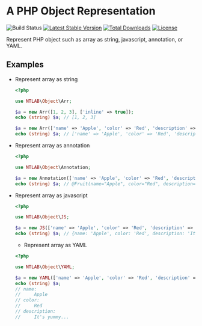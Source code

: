 # A PHP Object Representation

![Build Status](https://github.com/tohenk/php-obj/actions/workflows/continuous-integration.yml/badge.svg)
[![Latest Stable Version](https://poser.pugx.org/tohenk/php-obj/v/stable.svg)](https://packagist.org/packages/ntlab/php-obj)
[![Total Downloads](https://poser.pugx.org/tohenk/php-obj/downloads.svg)](https://packagist.org/packages/ntlab/php-obj) 
[![License](https://poser.pugx.org/tohenk/php-obj/license.svg)](https://packagist.org/packages/ntlab/php-obj)

Represent PHP object such as array as string, javascript, annotation, or YAML.

## Examples

* Represent array as string

  ```php
  <?php

  use NTLAB\Object\Arr;

  $a = new Arr([1, 2, 3], ['inline' => true]);
  echo (string) $a; // [1, 2, 3]

  $a = new Arr(['name' => 'Apple', 'color' => 'Red', 'description' => 'It\'s yummy...'], ['inline' => true]);
  echo (string) $a; // ['name' => 'Apple', 'color' => 'Red', 'description' => 'It\'s yummy...']
  ```

* Represent array as annotation

  ```php
  <?php

  use NTLAB\Object\Annotation;

  $a = new Annotation(['name' => 'Apple', 'color' => 'Red', 'description' => 'It\'s yummy...'], ['annotation' => '@Fruit', 'inline' => true]);
  echo (string) $a; // @Fruit(name="Apple", color="Red", description="It's yummy...")
  ```

* Represent array as javascript

  ```php
  <?php

  use NTLAB\Object\JS;

  $a = new JS(['name' => 'Apple', 'color' => 'Red', 'description' => 'It\'s yummy...'], ['inline' => true]);
  echo (string) $a; // {name: 'Apple', color: 'Red', description: 'It\'s yummy...'}
  ```

  * Represent array as YAML

  ```php
  <?php

  use NTLAB\Object\YAML;

  $a = new YAML(['name' => 'Apple', 'color' => 'Red', 'description' => 'It\'s yummy...']);
  echo (string) $a;
  // name:
  //     Apple
  // color:
  //     Red
  // description:
  //     It's yummy...
  ```
  
